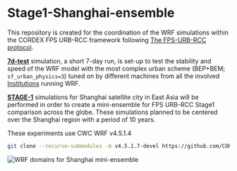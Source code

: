 # Stage1-Shanghai-ensemble
This repository is created for the coordination of the WRF simulations within the CORDEX FPS URB-RCC framework following [The FPS-URB-RCC protocol](https://docs.google.com/document/d/1ACD8XcMzNjzKCIjTDmOUgNd8JPr2nQOD4LKHHl1U3sc/edit?tab=t.0).

[**7d-test**](./7d-test) simulation, a short 7-day run, is set-up to test the stability and speed of the WRF model with the most complex urban scheme (BEP+BEM; `sf_urban_physics=3`) tuned on by different machines from all the involved [Institutions](T.B.D) running WRF.  

[**STAGE-1**](./STAGE-1) simulations for Shanghai satellite city in East Asia will be performed in order to create a mini-ensemble for FPS URB-RCC Stage1 comparison across the globe. These simulations planned to be centered over the Shanghai region with a period of 10 years.

These experiments use CWC WRF v4.5.1.4
```bash
git clone --recurse-submodules -b v4.5.1.7-devel https://github.com/CORDEX-WRF-community/WRF.git
```

![WRF domains for Shanghai mini-ensemble](https://github.com/Yhao-Chen/Stage1-Shanghai-ensemble/blob/main/Stage1/Stage1_Shanghai-ensembel_domains_final.png)
